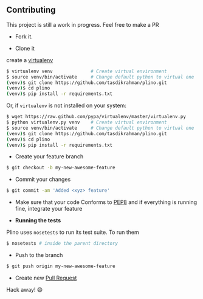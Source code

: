 ## Contributing

This project is still a work in progress. Feel free to make a PR

- Fork it.

- Clone it

create a [virtualenv](http://pypi.python.org/pypi/virtualenv)

```bash
$ virtualenv venv              # Create virtual environment
$ source venv/bin/activate     # Change default python to virtual one
(venv)$ git clone https://github.com/tasdikrahman/plino.git
(venv)$ cd plino
(venv)$ pip install -r requirements.txt
```

Or, if `virtualenv` is not installed on your system:

```bash
$ wget https://raw.github.com/pypa/virtualenv/master/virtualenv.py
$ python virtualenv.py venv    # Create virtual environment
$ source venv/bin/activate     # Change default python to virtual one
(venv)$ git clone https://github.com/tasdikrahman/plino.git
(venv)$ cd plino
(venv)$ pip install -r requirements.txt
```

-  Create your feature branch

```bash
$ git checkout -b my-new-awesome-feature
```

-  Commit your changes

```bash
$ git commit -am 'Added <xyz> feature'
```

-  Make sure that your code Conforms to [PEP8](https://www.python.org/dev/peps/pep-0008/) and if everything is running fine, integrate your feature

- **Running the tests**

Plino uses `nosetests` to run its test suite. To run them

```bash
$ nosetests # inside the parent directory
```

-  Push to the branch

```bash
$ git push origin my-new-awesome-feature
```

- Create new [Pull Request](https://github.com/tasdikrahman/plino/pull/new/master)

Hack away! :smile: